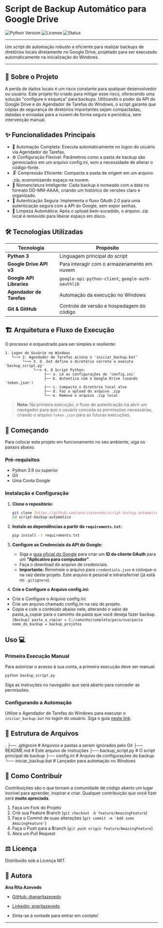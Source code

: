 # Script de Backup Automático para Google Drive

![Python Version](https://img.shields.io/badge/python-3.9+-blue.svg?style=for-the-badge&logo=python)
![License](https://img.shields.io/badge/license-MIT-green.svg?style=for-the-badge)
![Status](https://img.shields.io/badge/status-funcional-brightgreen.svg?style=for-the-badge)

---

Um script de automação robusto e eficiente para realizar backups de diretórios locais diretamente no Google Drive, projetado para ser executado automaticamente na inicialização do Windows.

---

## 📜 Sobre o Projeto

A perda de dados locais é um risco constante para qualquer desenvolvedor ou usuário. Este projeto foi criado para mitigar esse risco, oferecendo uma solução "configure e esqueça" para backups. Utilizando o poder da API do Google Drive e do Agendador de Tarefas do Windows, o script garante que cópias de segurança de diretórios importantes sejam compactadas, datadas e enviadas para a nuvem de forma segura e periódica, sem intervenção manual.

## ✨ Funcionalidades Principais

-   🔄 Automação Completa: Executa automaticamente no logon do usuário via Agendador de Tarefas.
-   ⚙️ Configuração Flexível: Parâmetros como a pasta de backup são gerenciados em um arquivo config.ini, sem a necessidade de alterar o código-fonte.
-   🗜️ Compressão Eficiente: Compacta a pasta de origem em um arquivo .zip, economizando espaço na nuvem.
-   📅 Nomenclatura Inteligente: Cada backup é nomeado com a data no formato DD-MM-AAAA, criando um histórico de versões claro e organizado.
-   🔐 Autenticação Segura: Implementa o fluxo OAuth 2.0 para uma autenticação segura com a API do Google, sem expor senhas.
-   🧹 Limpeza Automática: Após o upload bem-sucedido, o arquivo .zip local é removido para liberar espaço em disco.

## 🛠️ Tecnologias Utilizadas

| Tecnologia               | Propósito                                      |
| ------------------------ | ---------------------------------------------- |
| **Python 3** | Linguagem principal do script                  |
| **Google Drive API v3** | Para interagir com o armazenamento em nuvem    |
| **Google API Libraries** | `google-api-python-client`, `google-auth-oauthlib` |
| **Agendador de Tarefas** | Automação da execução no Windows               |
| **Git & GitHub** | Controle de versão e hospedagem do código      |

## 🏗️ Arquitetura e Fluxo de Execução

O processo é orquestrado para ser simples e resiliente:

```
1. Logon do Usuário no Windows
   └──> 2. Agendador de Tarefas aciona o 'iniciar_backup.bat'
        └──> 3. O .bat define o diretório correto e executa 'backup_script.py'
             └──> 4. O Script Python:
                  ├── a. Lê as configurações do 'config.ini'
                  ├── b. Autentica com o Google Drive (usando 'token.json')
                  ├── c. Compacta o diretório local alvo
                  ├── d. Faz o upload do arquivo .zip
                  └── e. Remove o arquivo .zip local
```

> **Nota:** Na primeira execução, o fluxo de autenticação irá abrir um navegador para que o usuário conceda as permissões necessárias, criando o arquivo `token.json` para as futuras execuções.

## 🚀 Começando

Para colocar este projeto em funcionamento no seu ambiente, siga os passos abaixo.

### Pré-requisitos

-   Python 3.9 ou superior
-   Git
-   Uma Conta Google

### Instalação e Configuração

1.  **Clone o repositório:**
    ```bash
    git clone [https://github.com/anaritazevedo/script-backup-automatico.git](https://github.com/anaritazevedo/script-backup-automatico.git)
    cd script-backup-automatico
    ```

2.  **Instale as dependências a partir do `requirements.txt`:**
    ```bash
    pip install -r requirements.txt
    ```

3.  **Configure as Credenciais da API do Google:**
    -   Siga o [guia oficial do Google](https://developers.google.com/workspace/guides/create-credentials) para criar um **ID do cliente OAuth** para um **"Aplicativo para computador"**.
    -   Faça o download do arquivo de credenciais.
    -   **Importante:** Renomeie o arquivo para `credentials.json` e coloque-o na raiz deste projeto. Este arquivo é pessoal e intransferível (já está no `.gitignore`).

4.  **Crie e Configure o Arquivo config.ini:**
-   Crie e Configure o Arquivo config.ini:
-   Crie um arquivo chamado config.ini na raiz do projeto.
-   Copie e cole o conteúdo abaixo nele, alterando o valor de pasta_a_copiar para o caminho da pasta que você deseja fazer backup.
        ```
        [Backup]
        pasta_a_copiar = C:/caminho/completo/para/sua/pasta
        nome_do_backup = backup_projetos
        ```

##  Uso 💻

### Primeira Execução Manual

Para autorizar o acesso à sua conta, a primeira execução deve ser manual:
```bash
python backup_script.py
```
Siga as instruções no navegador que será aberto para conceder as permissões.

### Configurando a Automação

Utilize o Agendador de Tarefas do Windows para executar o `iniciar_backup.bat` no logon do usuário. Siga o guia [neste link](https://www.windowscentral.com/how-create-automated-task-using-task-scheduler-windows-10).

## 📂 Estrutura de Arquivos
.
├── .gitignore          # Arquivos e pastas a serem ignorados pelo Git
├── README.md           # Este arquivo de instruções
├── backup_script.py    # O script principal de backup
├── config.ini          # Arquivo de configurações do backup
└── iniciar_backup.bat  # Lançador para automação no Windows

## 🤝 Como Contribuir

Contribuições são o que tornam a comunidade de código aberto um lugar incrível para aprender, inspirar e criar. Qualquer contribuição que você fizer será **muito apreciada**.

1.  Faça um Fork do Projeto
2.  Crie sua Feature Branch (`git checkout -b feature/AmazingFeature`)
3.  Faça o Commit de suas alterações (`git commit -m 'Add some AmazingFeature'`)
4.  Faça o Push para a Branch (`git push origin feature/AmazingFeature`)
5.  Abra um Pull Request

## ⚖️ Licença

Distribuído sob a Licença MIT.

## 👤 Autora

**Ana Rita Azevedo**

-   [GitHub: @anaritazevedo](https://github.com/anaritazevedo)
-   [Linkedin: anaritazevedo](https://www.linkedin.com/in/anaritazevedo/)

-   Sinta-se à vontade para entrar em contato!

--- 